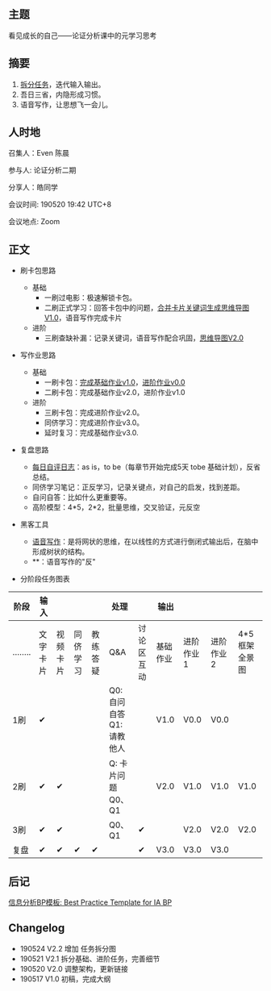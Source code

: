 ## 主题

看见成长的自己——论证分析课中的元学习思考

## 摘要

1. [拆分任务](https://github.com/kiaorahao/AA002_Template/issues/6)，迭代输入输出。
2. 吾日三省，内隐形成习惯。
3. 语音写作，让思想飞一会儿。



## 人时地

召集人：Even 陈晨

参与人:  论证分析二期

分享人：皓同学

会议时间: 190520 19:42 UTC+8

会议地点: Zoom

## 正文

- 刷卡包思路
  - 基础
    - 一刷过电影：极速解锁卡包。
    - 二刷正式学习：回答卡包中的问题，[合并卡片关键词生成思维导图V1.0](https://github.com/kiaorahao/AA002_Template/issues/3)，语音写作完成卡片
  - 进阶
    - 三刷查缺补漏：记录关键词，语音写作配合巩固，[思维导图V2.0](https://github.com/kiaorahao/AA002_Template/blob/master/assets/AA002_notes.pdf)
- 写作业思路
  - 基础
    - 一刷卡包：[完成基础作业v1.0](https://github.com/kiaorahao/AA002_Template/issues)，[进阶作业v0.0](https://github.com/kiaorahao/AA002_Template/issues/2)
    - 二刷卡包：完成基础作业v2.0，进阶作业v1.0
  - 进阶
    - 三刷卡包：完成进阶作业v2.0。
    - 同侪学习：完成进阶作业v3.0。
    - 延时复习：完成基础作业v3.0.
- 复盘思路
  - [每日自评日志](https://github.com/kiaorahao/AA002_Template/issues/4)：as is，to be（每章节开始完成5天 tobe 基础计划），反省总结。 
  - 同侪学习笔记：正反学习，记录关键点，对自己的启发，找到差距。
  - 自问自答：比如什么更重要等。
  - 高阶模型：4\*5，2*2，批量思维，交叉验证，元反空  
- 黑客工具
  - [语音写作](https://github.com/kiaorahao/AA002_Template/issues/5)：是将网状的思维，在以线性的方式进行倒闭式输出后，在脑中形成树状的结构。
  - **：语音写作的"反"

- 分阶段任务图表

| 阶段 | 输入     |          |          |          | 处理                             |            | 输出     |           |           |               |
| ---- | -------- | -------- | -------- | -------- | -------------------------------- | ---------- | -------- | --------- | --------- | ------------- |
| …….. | 文字卡片 | 视频卡片 | 同侪学习 | 教练答疑 | Q&A                              | 讨论区互动 | 基础作业 | 进阶作业1 | 进阶作业2 | 4*5框架全景图 |
| 1刷  | ✔        |          |          |          | Q0: 自问自答   <br> Q1: 请教他人 |            | V1.0     | V0.0      | V0.0      |               |
| 2刷  | ✔        | ✔        |          |          | Q: 卡片问题  <br/>Q0、Q1         |            | V2.0     | V1.0      | V1.0      | V1.0          |
| 3刷  | ✔        | ✔        |          |          | Q0、Q1                           | ✔          |          | V2.0      | V2.0      | V2.0          |
| 复盘 | ✔        | ✔        | ✔        | ✔        |                                  | ✔          | V3.0     | V3.0      | V3.0      |               |

## 后记

[信息分析BP模板: Best Practice Template for IA BP](https://github.com/kiaorahao/IABP_Template)

## Changelog

- 190524 V2.2 增加 任务拆分图
- 190521 V2.1 拆分基础、进阶任务，完善细节
- 190520 V2.0 调整架构，更新链接
- 190517 V1.0 初稿，完成大纲

